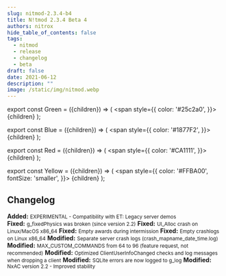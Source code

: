 ```yaml
---
slug: nitmod-2.3.4-b4
title: N!tmod 2.3.4 Beta 4
authors: nitrox
hide_table_of_contents: false
tags:
  - nitmod
  - release
  - changelog
  - beta
draft: false
date: 2021-06-12
description: ""
image: /static/img/nitmod.webp
---
```


export const Green = ({children}) => (
  <span
    style={{
      color: '#25c2a0',
    }}>
    {children}
  </span>
);

export const Blue = ({children}) => (
  <span
    style={{
      color: '#1877F2',
    }}>
    {children}
  </span>
);

export const Red = ({children}) => (
  <span
    style={{
      color: '#CA1111',
    }}>
    {children}
  </span>
);

export const Yellow = ({children}) => (
  <span
    style={{
      color: '#FFBA00',
      fontSize: 'smaller',
    }}>
    {children}
  </span>
);

## Changelog

**<Green>Added:</Green>** <small>EXPERIMENTAL - Compatibility with ET: Legacy server demos</small>  
**<Blue>Fixed:</Blue>** <small>g_fixedPhysics was broken (since version 2.2)</small>
**<Blue>Fixed:</Blue>** <small>UI_Alloc crash on Linux/MacOS x86_64</small>
**<Blue>Fixed:</Blue>** <small>Empty awards during intermission</small>
**<Blue>Fixed:</Blue>** <small>Empty crashlogs on Linux x86_64</small>
**<Yellow>Modified:</Yellow>** <small>Separate server crash logs (crash_mapname_date_time.log)</small>
**<Yellow>Modified:</Yellow>** <small>MAX_CUSTOM_COMMANDS from 64 to 96 (feature request, not recommended)</small>
**<Yellow>Modified:</Yellow>** <small>Optimized ClientUserInfoChanged checks and log messages when dropping a client</small>
**<Yellow>Modified:</Yellow>** <small>SQLite errors are now logged to g_log</small>
**<Yellow>Modified:</Yellow>** <small>NxAC version 2.2 - Improved stability</small>

<!-- truncate -->
